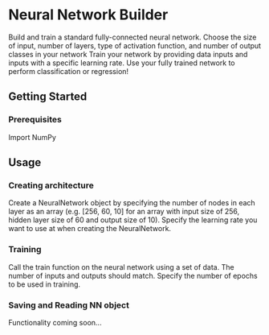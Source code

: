 # Neural Network Builder
Build and train a standard fully-connected neural network.
Choose the size of input, number of layers, type of activation function, and number of output classes in your network
Train your network by providing data inputs and inputs with a specific learning rate.
Use your fully trained network to perform classification or regression!
## Getting Started

### Prerequisites
Import NumPy

## Usage

### Creating architecture
Create a NeuralNetwork object by specifying the number of nodes in each layer as
an array (e.g. [256, 60, 10] for an array with input size of 256, hidden layer size of 60
and output size of 10). Specify the learning rate you want to use at when creating
the NeuralNetwork.

### Training
Call the train function on the neural network using a set of data. The number of
inputs and outputs should match. Specify the number of epochs to be used in training.

### Saving and Reading NN object
Functionality coming soon...
